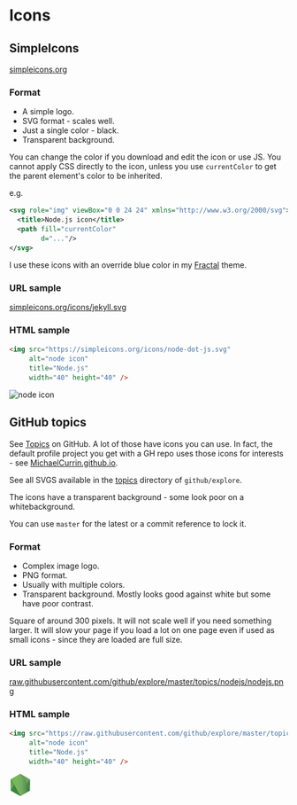 # Icons


## SimpleIcons

[simpleicons.org](https://simpleicons.org/)

### Format

- A simple logo.
- SVG format - scales well.
- Just a single color - black.
- Transparent background.

You can change the color if you download and edit the icon or use JS. You cannot apply CSS directly to the icon, unless you use `currentColor` to get the parent element's color to be inherited.

e.g.

```xml
<svg role="img" viewBox="0 0 24 24" xmlns="http://www.w3.org/2000/svg">
  <title>Node.js icon</title>
  <path fill="currentColor" 
        d="..."/>
</svg>
```

I use these icons with an override blue color in my [Fractal](https://github.com/MichaelCurrin/fractal) theme.

### URL sample

[simpleicons.org/icons/jekyll.svg](https://simpleicons.org/icons/jekyll.svg)

### HTML sample

```html
<img src="https://simpleicons.org/icons/node-dot-js.svg"      
     alt="node icon"
     title="Node.js"
     width="40" height="40" />
```

<img src="https://simpleicons.org/icons/node-dot-js.svg"      
     alt="node icon"
     title="Node.js"
     width="40" height="40" />
     

## GitHub topics

See [Topics](https://github.com/topics/) on GitHub. A lot of those have icons you can use. In fact, the default profile project you get with a GH repo uses those icons for interests - see [MichaelCurrin.github.io](https://michaelcurrin.github.io/).

See all SVGS available in the [topics](https://github.com/github/explore/tree/master/topics) directory of `github/explore`.

The icons have a transparent background - some look poor on a whitebackground.

You can use `master` for the latest or a commit reference to lock it.

### Format

- Complex image logo.
- PNG format.
- Usually with multiple colors.
- Transparent background. Mostly looks good against white but some have poor contrast.

Square of around 300 pixels. It will not scale well if you need something larger. It will slow your page if you load a lot on one page even if used as small icons - since they are loaded are full size.

### URL sample

[raw.githubusercontent.com/github/explore/master/topics/nodejs/nodejs.png](https://raw.githubusercontent.com/github/explore/master/topics/nodejs/nodejs.png)

### HTML sample

```html
<img src="https://raw.githubusercontent.com/github/explore/master/topics/nodejs/nodejs.png"
     alt="node icon"
     title="Node.js"
     width="40" height="40" />
```

<img src="https://raw.githubusercontent.com/github/explore/master/topics/nodejs/nodejs.png"
     alt="node icon"
     title="Node.js"
     width="40" height="40" />
